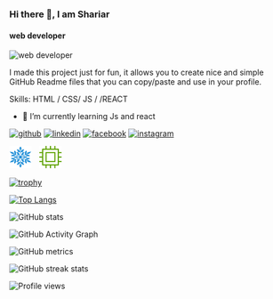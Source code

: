 ### Hi there 👋, I am Shariar
#### web developer
![web developer](https://avatars.githubusercontent.com/u/89766922?v=4)

I made this project just for fun, it allows you to create nice and simple GitHub Readme files that you can copy/paste and use in your profile.

Skills: HTML / CSS/ JS / /REACT 

- 🌱 I’m currently learning Js and react 


[<img src='https://cdn.jsdelivr.net/npm/simple-icons@3.0.1/icons/github.svg' alt='github' height='40'>](https://github.com/shariarHossain23)  [<img src='https://cdn.jsdelivr.net/npm/simple-icons@3.0.1/icons/linkedin.svg' alt='linkedin' height='40'>](https://www.linkedin.com/in/shariar-hossain-134b431a1/)  [<img src='https://cdn.jsdelivr.net/npm/simple-icons@3.0.1/icons/facebook.svg' alt='facebook' height='40'>](https://www.facebook.com/sh.shariar17)  [<img src='https://cdn.jsdelivr.net/npm/simple-icons@3.0.1/icons/instagram.svg' alt='instagram' height='40'>](https://www.instagram.com/shariar1723/)  

<a href='https://archiveprogram.github.com/'><img src='https://raw.githubusercontent.com/acervenky/animated-github-badges/master/assets/acbadge.gif' width='40' height='40'></a> <a href='https://docs.github.com/en/developers'><img src='https://raw.githubusercontent.com/acervenky/animated-github-badges/master/assets/devbadge.gif' width='40' height='40'></a> 

[![trophy](https://github-profile-trophy.vercel.app/?username=shariarHossain23)](https://github.com/ryo-ma/github-profile-trophy)

[![Top Langs](https://github-readme-stats.vercel.app/api/top-langs/?username=shariarHossain23)](https://github.com/anuraghazra/github-readme-stats)

![GitHub stats](https://github-readme-stats.vercel.app/api?username=shariarHossain23&show_icons=true)  

![GitHub Activity Graph](https://activity-graph.herokuapp.com/graph?username=shariarHossain23)  

![GitHub metrics](https://metrics.lecoq.io/shariarHossain23)  

![GitHub streak stats](https://github-readme-streak-stats.herokuapp.com/?user=shariarHossain23)  

![Profile views](https://gpvc.arturio.dev/shariarHossain23)  
